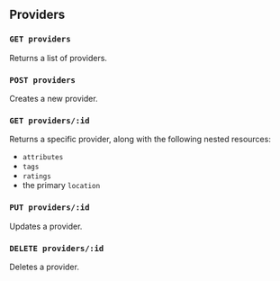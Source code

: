 ## Providers

### `GET providers`

Returns a list of providers.

### `POST providers`

Creates a new provider.

### `GET providers/:id`

Returns a specific provider, along with the following nested resources:

- `attributes`
- `tags`
- `ratings`
- the primary `location`

### `PUT providers/:id`

Updates a provider.

### `DELETE providers/:id`

Deletes a provider.
